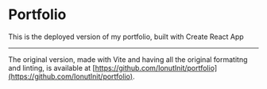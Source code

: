 # Portfolio

This is the deployed version of my portfolio, built with Create React App

---

The original version, made with Vite and having all the original formatitng and linting, is available at [https://github.com/IonutInit/portfolio](https://github.com/IonutInit/portfolio).
